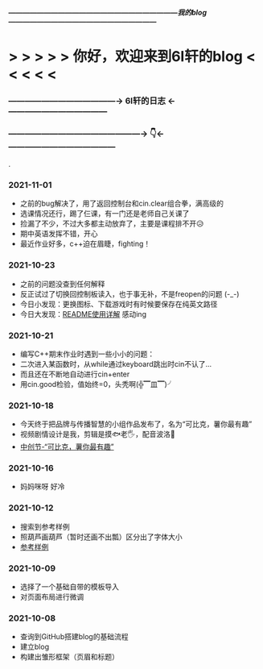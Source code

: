 
##### ————————————————————————我的blog—————————————————————
#   > > > > > 你好，欢迎来到6l轩的blog < < < < <
### —————————————→ 6l轩的日志 ←————————————
### ————————————————→ 👇←—————————————
.
### 2021-11-01
 - 之前的bug解决了，用了返回控制台和cin.clear组合拳，满高级的
 - 选课情况还行，踢了仨课，有一门还是老师自己关课了
 - 捡漏了不少，不过大多都主动放弃了，主要是课程排不开😥
 - 期中英语发挥不错，开心
 - 最近作业好多，c++迫在眉睫，fighting！

### 2021-10-23
 - 之前的问题没查到任何解释
 - 反正试过了切换回控制板读入，也于事无补，不是freopen的问题 (-_-)
 - 今日小发现：更换图标、下载游戏时有时候要保存在纯英文路径
 - 今日大发现：[README使用详解](https://www.cnblogs.com/shiy/p/6526868.html) 感动ing

### 2021-10-21
 - 编写C++期末作业时遇到一些小小的问题：
 - 二次进入某函数时，从while通过keyboard跳出时cin不认了...
 - 而且还在不断地自动进行cin+enter
 - 用cin.good检验，值始终=0，头秃啊(╬▔皿▔)╯

### 2021-10-18
 - 今天终于把品牌与传播智慧的小组作品发布了，名为“可比克，薯你最有趣”
 - 视频剧情设计是我，剪辑是摸🐟老🖐，配音波洛🍍
 - [中创节-“可比克，薯你最有趣”](http://www.ccfcs.cn/show/info?id=32762)

### 2021-10-16
 - 妈妈咪呀 好冷

### 2021-10-12
 - 搜索到参考样例
 - 照葫芦画葫芦（暂时还画不出瓢）区分出了字体大小
 - [参考样例](https://www.zhihu.com/question/20962496/answer/545083747)


### 2021-10-09
 - 选择了一个基础自带的模板导入
 - 对页面布局进行微调


### 2021-10-08
 - 查询到GitHub搭建blog的基础流程
 - 建立blog
 - 构建出雏形框架（页眉和标题）
